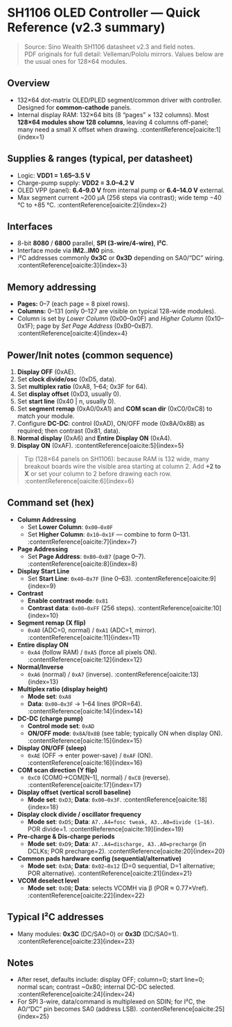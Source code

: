 # SH1106 OLED Controller — Quick Reference (v2.3 summary)

> Source: Sino Wealth SH1106 datasheet v2.3 and field notes.  
> PDF originals for full detail: Velleman/Pololu mirrors. Values below are the usual ones for 128×64 modules. 

## Overview
- 132×64 dot-matrix OLED/PLED segment/common driver with controller. Designed for **common-cathode** panels.  
- Internal display RAM: 132×64 bits (8 “pages” × 132 columns). Most **128×64 modules show 128 columns**, leaving 4 columns off-panel; many need a small X offset when drawing. :contentReference[oaicite:1]{index=1}

## Supplies & ranges (typical, per datasheet)
- Logic: **VDD1 = 1.65–3.5 V**  
- Charge-pump supply: **VDD2 = 3.0–4.2 V**  
- OLED VPP (panel): **6.4–9.0 V** from internal pump or **6.4–14.0 V** external.  
- Max segment current ~200 µA (256 steps via contrast); wide temp −40 °C to +85 °C. :contentReference[oaicite:2]{index=2}

## Interfaces
- 8-bit **8080** / **6800** parallel, **SPI (3-wire/4-wire)**, **I²C**.  
- Interface mode via **IM2..IM0** pins.  
- I²C addresses commonly **0x3C** or **0x3D** depending on SA0/“DC” wiring. :contentReference[oaicite:3]{index=3}

## Memory addressing
- **Pages:** 0–7 (each page = 8 pixel rows).  
- **Columns:** 0–131 (only 0–127 are visible on typical 128-wide modules).  
- Column is set by *Lower Column* (0x00–0x0F) and *Higher Column* (0x10–0x1F); page by *Set Page Address* (0xB0–0xB7). :contentReference[oaicite:4]{index=4}

## Power/Init notes (common sequence)
1. **Display OFF** (0xAE).  
2. Set **clock divide/osc** (0xD5, data).  
3. Set **multiplex ratio** (0xA8, 1–64; 0x3F for 64).  
4. Set **display offset** (0xD3, usually 0).  
5. Set **start line** (0x40 | n, usually 0).  
6. Set **segment remap** (0xA0/0xA1) and **COM scan dir** (0xC0/0xC8) to match your module.  
7. Configure **DC-DC**: control (0xAD), ON/OFF mode (0x8A/0x8B) as required; then contrast (0x81, data).  
8. **Normal display** (0xA6) and **Entire Display ON** (0xA4).  
9. **Display ON** (0xAF). :contentReference[oaicite:5]{index=5}

> Tip (128×64 panels on SH1106): because RAM is 132 wide, many breakout boards wire the visible area starting at column 2. Add **+2 to X** or set your column to 2 before drawing each row. :contentReference[oaicite:6]{index=6}

## Command set (hex)
- **Column Addressing**
  - Set **Lower Column**: `0x00–0x0F`  
  - Set **Higher Column**: `0x10–0x1F`  — combine to form 0–131. :contentReference[oaicite:7]{index=7}
- **Page Addressing**
  - Set **Page Address**: `0xB0–0xB7` (page 0–7). :contentReference[oaicite:8]{index=8}
- **Display Start Line**
  - Set **Start Line**: `0x40–0x7F` (line 0–63). :contentReference[oaicite:9]{index=9}
- **Contrast**
  - **Enable contrast mode**: `0x81`  
  - **Contrast data**: `0x00–0xFF` (256 steps). :contentReference[oaicite:10]{index=10}
- **Segment remap (X flip)**
  - `0xA0` (ADC=0, normal) / `0xA1` (ADC=1, mirror). :contentReference[oaicite:11]{index=11}
- **Entire display ON**
  - `0xA4` (follow RAM) / `0xA5` (force all pixels ON). :contentReference[oaicite:12]{index=12}
- **Normal/Inverse**
  - `0xA6` (normal) / `0xA7` (inverse). :contentReference[oaicite:13]{index=13}
- **Multiplex ratio (display height)**
  - **Mode set**: `0xA8`  
  - **Data**: `0x00–0x3F` → 1–64 lines (POR=64). :contentReference[oaicite:14]{index=14}
- **DC-DC (charge pump)**
  - **Control mode set**: `0xAD`  
  - **ON/OFF mode**: `0x8A`/`0x8B` (see table; typically ON when display ON). :contentReference[oaicite:15]{index=15}
- **Display ON/OFF (sleep)**
  - `0xAE` (OFF → enter power-save) / `0xAF` (ON). :contentReference[oaicite:16]{index=16}
- **COM scan direction (Y flip)**
  - `0xC0` (COM0→COM[N–1], normal) / `0xC8` (reverse). :contentReference[oaicite:17]{index=17}
- **Display offset (vertical scroll baseline)**
  - **Mode set**: `0xD3`; **Data**: `0x00–0x3F`. :contentReference[oaicite:18]{index=18}
- **Display clock divide / oscillator frequency**
  - **Mode set**: `0xD5`; **Data**: `A7..A4=fosc tweak, A3..A0=divide (1–16)`. POR divide=1. :contentReference[oaicite:19]{index=19}
- **Pre-charge & Dis-charge periods**
  - **Mode set**: `0xD9`; **Data**: `A7..A4=discharge, A3..A0=precharge` (in DCLKs; POR precharge=2). :contentReference[oaicite:20]{index=20}
- **Common pads hardware config (sequential/alternative)**
  - **Mode set**: `0xDA`; **Data**: `0x02–0x12` (D=0 sequential, D=1 alternative; POR alternative). :contentReference[oaicite:21]{index=21}
- **VCOM deselect level**
  - **Mode set**: `0xDB`; **Data**: selects VCOMH via β (POR ≈ 0.77×Vref). :contentReference[oaicite:22]{index=22}

## Typical I²C addresses
- Many modules: **0x3C** (DC/SA0=0) or **0x3D** (DC/SA0=1). :contentReference[oaicite:23]{index=23}

## Notes
- After reset, defaults include: display OFF; column=0; start line=0; normal scan; contrast ~0x80; internal DC-DC selected. :contentReference[oaicite:24]{index=24}
- For SPI 3-wire, data/command is multiplexed on SDIN; for I²C, the A0/“DC” pin becomes SA0 (address LSB). :contentReference[oaicite:25]{index=25}

